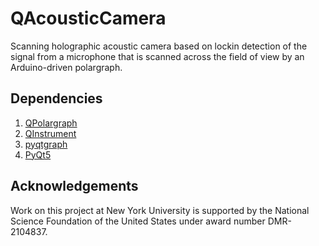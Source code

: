 # QAcousticCamera

Scanning holographic acoustic camera based on 
lockin detection of the signal from a microphone
that is scanned across the field of view by an
Arduino-driven polargraph.

## Dependencies
1. [QPolargraph](https://github.com/davidgrier/QPolargraph/)
2. [QInstrument](https://github.com/davidgrier/QInstrument/)
3. [pyqtgraph](https://pyqtgraph.org/)
4. [PyQt5](https://pypi.org/project/PyQt5/)

## Acknowledgements

Work on this project at New York University is supported by
the National Science Foundation of the United States under
award number DMR-2104837.
